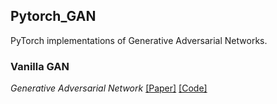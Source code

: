 ## Pytorch_GAN
PyTorch implementations of Generative Adversarial Networks.




### Vanilla GAN
_Generative Adversarial Network_
[[Paper]](https://arxiv.org/abs/1406.2661) [[Code]](implementations/Vanillagan/model.py)





